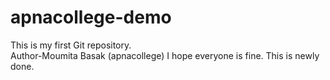 # apnacollege-demo
This is my first Git repository.
<br>
Author-Moumita Basak (apnacollege)
I hope everyone is fine. This is newly done.
